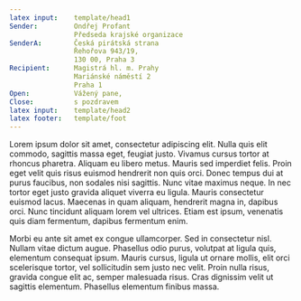 ```yaml
---
latex input:	template/head1
Sender:			Ondřej Profant  
				Předseda krajské organizace
SenderA:		Česká pirátská strana  
				Řehořova 943/19,   
				130 00, Praha 3    
Recipient:		Magistrá hl. m. Prahy  
				Mariánské náměstí 2  
				Praha 1
Open:			Vážený pane,
Close:			s pozdravem
latex input:	template/head2
latex footer:	template/foot
---
```


Lorem ipsum dolor sit amet, consectetur adipiscing elit. Nulla quis elit commodo, sagittis massa eget, feugiat justo. Vivamus cursus tortor at rhoncus pharetra. Aliquam eu libero metus. Mauris sed imperdiet felis. Proin eget velit quis risus euismod hendrerit non quis orci. Donec tempus dui at purus faucibus, non sodales nisi sagittis. Nunc vitae maximus neque. In nec tortor eget justo gravida aliquet viverra eu ligula. Mauris consectetur euismod lacus. Maecenas in quam aliquam, hendrerit magna in, dapibus orci. Nunc tincidunt aliquam lorem vel ultrices. Etiam est ipsum, venenatis quis diam fermentum, dapibus fermentum enim.

Morbi eu ante sit amet ex congue ullamcorper. Sed in consectetur nisl. Nullam vitae dictum augue. Phasellus odio purus, volutpat at ligula quis, elementum consequat ipsum. Mauris cursus, ligula ut ornare mollis, elit orci scelerisque tortor, vel sollicitudin sem justo nec velit. Proin nulla risus, gravida congue elit ac, semper malesuada risus. Cras dignissim velit ut sagittis elementum. Phasellus elementum finibus massa.
